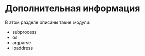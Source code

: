 # Дополнительная информация

В этом разделе описаны такие модули:
* subprocess
* os
* argparse
* ipaddress



